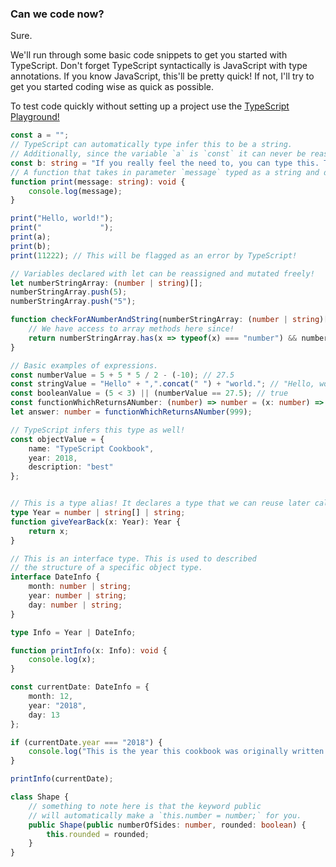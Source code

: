 ### Can we code now?
Sure. 

We'll run through some basic code snippets to get you started with TypeScript. Don't forget TypeScript syntactically is JavaScript with type annotations. If you know JavaScript, this'll be pretty quick! If not, I'll try to get you started coding wise as quick as possible.

To test code quickly without setting up a project use the [TypeScript Playground!](https://www.typescriptlang.org/play/index.html)

```TypeScript
const a = ""; 
// TypeScript can automatically type infer this to be a string.
// Additionally, since the variable `a` is `const` it can never be reassigned.
const b: string = "If you really feel the need to, you can type this. There's *not* really a need.";
// A function that takes in parameter `message` typed as a string and does not return anything.
function print(message: string): void {
    console.log(message);
}

print("Hello, world!");
print("             ");
print(a);
print(b);
print(11222); // This will be flagged as an error by TypeScript!
```

```TypeScript
// Variables declared with let can be reassigned and mutated freely!
let numberStringArray: (number | string)[]; 
numberStringArray.push(5);
numberStringArray.push("5");

function checkForANumberAndString(numberStringArray: (number | string)[]): boolean {
    // We have access to array methods here since!
    return numberStringArray.has(x => typeof(x) === "number") && numberStringArray.has(x => typeof(x) === "string");
}

```

```TypeScript
// Basic examples of expressions.
const numberValue = 5 + 5 * 5 / 2 - (-10); // 27.5
const stringValue = "Hello" + ",".concat(" ") + "world."; // "Hello, world."
const booleanValue = (5 < 3) || (numberValue == 27.5); // true
const functionWhichReturnsANumber: (number) => number = (x: number) => x;
let answer: number = functionWhichReturnsANumber(999);

// TypeScript infers this type as well!
const objectValue = {
    name: "TypeScript Cookbook",
    year: 2018,
    description: "best"
}; 
```

```TypeScript

// This is a type alias! It declares a type that we can reuse later called `Year`.
type Year = number | string[] | string;  
function giveYearBack(x: Year): Year {
    return x;
}

// This is an interface type. This is used to described 
// the structure of a specific object type.
interface DateInfo {
    month: number | string;
    year: number | string;
    day: number | string;
}

type Info = Year | DateInfo;

function printInfo(x: Info): void {
    console.log(x);
}

const currentDate: DateInfo = {
    month: 12,
    year: "2018",
    day: 13
};

if (currentDate.year === "2018") {
    console.log("This is the year this cookbook was originally written!");
}

printInfo(currentDate);
```


```TypeScript
class Shape {
    // something to note here is that the keyword public 
    // will automatically make a `this.number = number;` for you. 
    public Shape(public numberOfSides: number, rounded: boolean) {
        this.rounded = rounded;
    }
} 
```